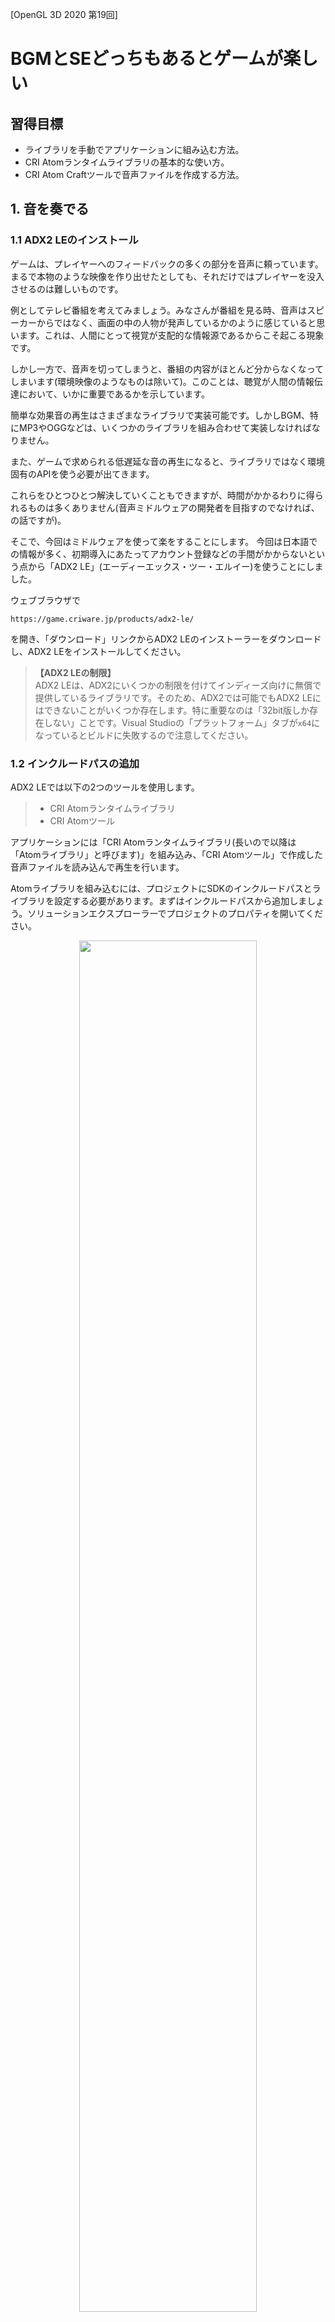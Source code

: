 [OpenGL 3D 2020 第19回]

# BGMとSEどっちもあるとゲームが楽しい

## 習得目標

* ライブラリを手動でアプリケーションに組み込む方法。
* CRI Atomランタイムライブラリの基本的な使い方。
* CRI Atom Craftツールで音声ファイルを作成する方法。

## 1. 音を奏でる

### 1.1 ADX2 LEのインストール

ゲームは、プレイヤーへのフィードバックの多くの部分を音声に頼っています。まるで本物のような映像を作り出せたとしても、それだけではプレイヤーを没入させるのは難しいものです。

例としてテレビ番組を考えてみましょう。みなさんが番組を見る時、音声はスピーカーからではなく、画面の中の人物が発声しているかのように感じていると思います。これは、人間にとって視覚が支配的な情報源であるからこそ起こる現象です。

しかし一方で、音声を切ってしまうと、番組の内容がほとんど分からなくなってしまいます(環境映像のようなものは除いて)。このことは、聴覚が人間の情報伝達において、いかに重要であるかを示しています。

簡単な効果音の再生はさまざまなライブラリで実装可能です。しかしBGM、特にMP3やOGGなどは、いくつかのライブラリを組み合わせて実装しなければなりません。

また、ゲームで求められる低遅延な音の再生になると、ライブラリではなく環境固有のAPIを使う必要が出てきます。

これらをひとつひとつ解決していくこともできますが、時間がかかるわりに得られるものは多くありません(音声ミドルウェアの開発者を目指すのでなければ、の話ですが)。

そこで、今回はミドルウェアを使って楽をすることにします。 今回は日本語での情報が多く、初期導入にあたってアカウント登録などの手間がかからないという点から「ADX2 LE」(エーディーエックス・ツー・エルイー)を使うことにしました。

ウェブブラウザで

`https://game.criware.jp/products/adx2-le/`

を開き、「ダウンロード」リンクからADX2 LEのインストーラーをダウンロードし、ADX2 LEをインストールしてください。

>**【ADX2 LEの制限】**<br>
>ADX2 LEは、ADX2にいくつかの制限を付けてインディーズ向けに無償で提供しているライブラリです。そのため、ADX2では可能でもADX2 LEにはできないことがいくつか存在します。特に重要なのは「32bit版しか存在しない」ことです。Visual Studioの「プラットフォーム」タブが`x64`になっているとビルドに失敗するので注意してください。

### 1.2 インクルードパスの追加

ADX2 LEでは以下の2つのツールを使用します。

>* CRI Atomランタイムライブラリ
>* CRI Atomツール

アプリケーションには「CRI Atomランタイムライブラリ(長いので以降は「Atomライブラリ」と呼びます)」を組み込み、「CRI Atomツール」で作成した音声ファイルを読み込んで再生を行います。

Atomライブラリを組み込むには、プロジェクトにSDKのインクルードパスとライブラリを設定する必要があります。まずはインクルードパスから追加しましょう。ソリューションエクスプローラーでプロジェクトのプロパティを開いてください。

<p align="center">
<img src="images/19_additional_include_directories.png" width="75%" />
</p>

そして、環境を「すべての構成」(①)、プラットフォームを「Win32」に設定します(②)。次に、「C/C++→全般→追加のインクルードディレクトリ」(③、④、⑤)を選択します。

右端の下向き矢印をクリックして(⑥)、プルダウンメニューから「編集」を選択します(⑦)。すると「追加のインクルードディレクトリ」ウィンドウが開きます。

<p align="center">
<img src="images/19_additional_include_directories_1.png" width="50%" />
</p>

すでに`GLAD`のインクルードパスが設定されていると思います。`GLAD`のインクルードパスの下をクリックして、以下のパスを追加してください。

`ADX2 LEをインクルードしたフォルダ/cri/pc/include`

追加したらOKボタンを押してダイアログボックスを閉じ、プロパティウィンドウの「適用」ボタンを押して変更を有効にします。

>**【パス指定について】**<br>
>これらを行わず絶対パスを使うこともできますが、その場合はプロジェクトフォルダを移動したりコピーするたびにパスを変更しなくてはなりません。<br>
>また、複数台のPCで作業をしていて、それぞれADX2 LEのインストール先が異なる場合は「環境変数」を使用するとよいでしょう。環境変数については「環境変数 windows」などのキーワードでインターネット検索すると情報が見つかるでしょう。

### 1.3 ライブラリパスの追加

次は「リンカー→全般→追加のライブラリディレクトリ」(①、②、③)を選択してください。インクルードパスと同様に、右端の下向き矢印をクリックして(④)、プルダウンメニューから「編集」を選択します(⑤)。

<p align="center">
<img src="images/19_additional_library_directories.png" width="75%" />
</p>

すると「追加のライブラリディレクトリ」というウィンドウが開きます。

<p align="center">
<img src="images/19_additional_library_directories_1.png" width="50%" />
</p>

「<別のオプション>」の下に以下のライブラリパスを追加し、右上にある上向き矢印を押して順番を入れ替えてください。

`ADX2 LEをインクルードしたフォルダ/cri/pc/libs/x86`

これも、みなさんがインストールしたディレクトリを選択してください。追加したらOKボタンを押してダイアログボックスを閉じ、プロパティウィンドウの「適用」ボタンを押して変更を有効にします。

### 1.4 依存ファイルの追加

設定はもう一箇所あります。「リンカー→入力→追加の依存ファイル」を選択してください(①、②)。次に右端の下向き矢印をクリックして(③)、プルダウンメニューから「編集」を選択します(④)。

<p align="center">
<img src="images/19_additional_dependencies.png" width="75%" />
</p>

すると「追加の依存ファイル」というウィンドウが開きます。

<p align="center">
<img src="images/19_additional_dependencies_1.png" width="50%" />
</p>

ファイルリストに

`cri_ware_pcx86_le_import.lib`

というライブラリファイル名を追加してください。追加したらOKボタンを押してダイアログボックスを閉じ、プロパティウィンドウの「適用」ボタンを押して変更を有効にします。

### 1.5 DLLファイルのコピー

あと一息です。ADX2 LEではDLL(ダイナミック・リンク・ライブラリ)という形式のファイルを、実行ファイルから見えるところに置いておく必要があります。最も簡単なのは、実行ファイルと同じフォルダにコピーすることです。

目的のDLLファイルは

`ADX2LEのインストール先フォルダ/cri/pc/libs/x86/`

にある

`cri_ware_pcx86_le.dll`

というファイルです。これを、プロジェクトの`Debug`フォルダにコピーしてください。`Release`フォルダがある場合はそちらにもコピーしておくといいでしょう。これでADX2 LEを使用する準備は整いました。

<pre class="tnmai_assignment">
<strong>【課題01】</strong>
ADX2LEのマニュアルは
<code>ADX2LEのインストール先フォルダ/cri/documentation/</code>
にある<code>CRI_ADX2LE_PC_Manual.chm</code>というファイルです。このファイルを開き、以下の2つの項目にひととおり目を通しなさい。2章からは、これらをある程度読んでいることを前提として解説していきます。
- CRI ADX2 LE Windows版マニュアル
- CRI ADX2ユーザーズマニュアル
なお、CRI Atomツールのマニュアルは<code>cri/tools/criatomex/win/manual/jpn/contents/index.html</code>です。こちらの「CRI ADX2 Toolsを初めて使う方へ」も読んでおいてください。
</pre>

>**【まとめ】**<br>
>
>* 音声の再生には専用のライブラリを使うと簡単。
>* ADX2 LEは無料で使えて、日本製なので日本語情報が豊富。
>* Visual Studioでライブラリを使用可能にするには「インクルードディレクトリ」、「ライブラリディレクトリ」、「ライブラリ名」を設定する必要がある。

<div style="page-break-after: always"></div>

## 2. Audioクラス

### 2.1 Audioクラスを定義する

オーディオに関する機能は全てATOMライブラリが定義してくれているので、わたしたちはそれを使うだけで音がなります。といっても、直接使うには手続きが面倒な部分もありますから、必要な機能をクラスとしてまとめておくと便利です。

オーディオクラスはプログラム全体でひとつだけあれば十分ですから、「シングルトン」として作成することにします。クラス名は`Audio`(オーディオ)としましょう。

プロジェクトの`Src`フォルダに`Audio.h`を追加してください。そして追加した`Audio.h`を開き、次のプログラムを追加してください。

```diff
+/**
+* @file Audio.h
+*/
+#ifndef AUDIO_H_INCLUDED
+#define AUDIO_H_INCLUDED
+#include <cri_adx2le.h>
+#include <vector>
+
+/**
+* 音声制御クラス.
+*/
+class Audio
+{
+public:
+  static Audio& Instance();
+
+private:
+  Audio() = default;
+  ~Audio();
+  Audio(const Audio&) = delete;
+  Audio& operator=(const Audio&) = delete;
+};
+
+#endif // AUDIO_H_INCLUDED
```

Atomライブラリを使うには`cri_adx2le.h`というヘッダファイルをインクルードします。

### 2.2 Atomライブラリを制御するメンバ関数を宣言する

通常のクラスはコンストラクタで初期化してデストラクタで破棄します。しかしシングルトンパターンでは、コンストラクタやデストラクタが`private`になっているため呼び出せません。

そこで、かわりに初期化用と破棄用のメンバ関数を用意します。初期化は`Initialize`(イニシャライズ)、破棄は`Finalize`(ファイナライズ)という名前にしましょう。

Atomライブラリを初期化して音声を再生可能な状態にするには、音声の基本設定が書き込まれたACFファイルのパスと、DSPバス設定の名前が最低限必要となります。破棄については特にパラメータは不要です。

これらを踏まえて、`Audio`クラスの定義に次のプログラムを追加してください。

```diff
 class Audio
 {
 public:
   static Audio& Instance();
+
+  // システム・データ管理.
+  bool Initialize(const char* acfPath, const char* dspBusName);
+  void Finalize();

 private:
   Audio() = default;
   ~Audio();
```

Atomライブラリで音声を再生するには、音声を含むACBファイルとAWBファイルが必要です。これらは再生前に Atomライブラリに読み込んでおかなくてはなりません。これを行うメンバ関数名を`Load`(ロード)とします。

音声ファイルは複数作ることができ、シーンの変更などによって切り替えることが可能です。これを実現するためには、不要になった音声ファイルを破棄するメンバ関数が必要でしょう。このメンバ関数名は`Unload`(アンロード)とします。

また、複数の音声ファイルを読み込めるように、音声データをインデックスで管理することにします。例えば効果音は0番に読み込み、BGMは1番に読み込むといった使い方を想定しています。

そのために`Load`と`Unload`には、対象となるインデックスを引数で渡す必要があるでしょう。ということで、`Audio`クラスの定義に次のプログラムを追加してください。

```diff
   // システム・データ管理.
   bool Initialize(const char* acfPath, const char* dspBusName);
   void Finalize();
+  bool Load(size_t index, const char* acbPath, const char* acwPath);
+  void Unload(size_t index);

 private:
   Audio() = default;
   ~Audio();
```

Atomライブラリでは`criAtomEx_ExecuteMain`関数を定期的に呼び出す必要があります。これを行うためのメンバ関数も必要です。名前は`Update`とします。なおAtomライブラリは自前で経過時間を管理しているため、引数で経過時間を渡す必要はありません。

それでは、`Audio`クラスの定義に次のプログラムを追加してください。

```diff
   void Finalize();
   bool Load(size_t index, const char* acbPath, const char* acwPath);
   void Unload(size_t index);
+  void Update();

 private:
   Audio() = default;
   ~Audio();
```

### 2.3 音声を制御するメンバ関数を宣言する

システム管理以外に、音声の再生や停止を行うメンバ関数も必要です。再生は`Play`(プレイ)、停止は`Stop`(ストップ)という名前にします。

Atomライブラリには、再生する音声を指定する方法がいくつか用意されています。しかし、キューIDを使うのが基本となりますので、`Play`メンバ関数もキューIDだけ対応すれば当面は十分です。

`Audio`クラスの定義に次のプログラムを追加してください。

```diff
   bool Load(size_t index, const char* acbPath, const char* acwPath);
   void Unload(size_t index);
   void Update();
+
+  // 再生制御.
+  void Play(size_t playerId, int cueId);
+  void Stop(size_t playerId);

 private:
   Audio() = default;
   ~Audio();
```

これで、最低限必要そうなメンバ関数は宣言できたと思います。

### 2.4 Atomライブラリ及び音声を制御するメンバ変数を定義する

次にメンバ変数を定義します。Atomライブラリのマニュアルにある「ADX2 クイックスタート」を読むと、記録しておく必要があるのは以下の3つです。

| 必要なメンバ変数の型 | 必要な個数 |
|:---------------------|:----------:|
| ボイスプールハンドル | 1          |
| ACBハンドル          | 1以上      |
| プレイヤーハンドル   | 1以上      |

「ボイスプールハンドル」はひとつ作れば十分ですが、「ACBハンドル」と「プレイヤーハンドル」は複数作成します。特にプレイヤーは、発音後も制御が必要なBGMとそれ以外の2つを作成しておくことで、音声の制御がやりやすくなります。

複数作成するハンドルについては`std::vector`を使って定義することにします。

さらに「ADX2 クイックスタート」では説明されていませんが、`D-BAS`(ディーバス)のIDも記録しておく必要があります。`D-BAS`(Dynamic Buffer Allocation System)はストリーミング再生用のメモリ管理を行うオブジェクトです。

それでは、`Audio`クラスの定義に次のプログラムを追加してください。

```diff
   Audio(const Audio&) = delete;
   Audio& operator=(const Audio&) = delete;
+
+  CriAtomExVoicePoolHn voicePool = nullptr;
+  CriAtomDbasId dbasId = CRIATOMDBAS_ILLEGAL_ID;
+  std::vector<CriAtomExAcbHn> acbList;
+  std::vector<CriAtomExPlayerHn> players;
 };

 #endif // AUDIO_H_INCLUDED
```

ところで、Atomライブラリで音声の再生を行う関数は以下の書式になっています。

<pre class="tnmai_code"><strong>【書式】</strong>
void criAtomExPlayer_SetCueId(プレイヤーハンドル, ACBハンドル, キューID);
</pre>

プレイヤーハンドルとキューIDが必要なのは当然ですが、それだけでなくキューを含む「ACBのハンドル」も必要となっています。

しかし、`Audio`クラスの`Play`メンバ関数にはACBハンドルを指定するための引数を入れていません。理由は、音声を再生するときにいちいちACBまで指定するのは面倒ですし、キューを別のACBに移動させるたびにプログラムを修正しなくてはならないからです。

引数にACBハンドルがないので、`Play`メンバ関数はキューIDから自動的にACBハンドルを選択できなくてはなりません。幸いAtomライブラリには、キューIDがACBに含まれているかどうかを調べる`criAtomExAcb_ExistsId`関数があります。

キューIDが重複していない限り、この関数をすべてのACBに対して使用すれば、必要なACBハンドルが分かります。ただ、この方法では検索時間が必要になるという問題があります。

そこで、キューIDとACBハンドルの対応表を作ることにします。この対応表はACBハンドルの配列になっていて、キューIDを添え字にすると対応するACBハンドルが得られるという仕組みです。

「キューIDからACBハンドルを取得する」データなので、名前は`cueIdToAcbMap`(キューアイディー・トゥ・エーシービー・マップ)とします。それでは、`Audio`クラスの定義に次のプログラムを追加してください。

```diff
   CriAtomDbasId dbasId = CRIATOMDBAS_ILLEGAL_ID;
   std::vector<CriAtomExAcbHn> acbList;
   std::vector<CriAtomExPlayerHn> players;
+  std::vector<CriAtomExAcbHn> cueIdToAcbMap;
 };

 #endif // AUDIO_H_INCLUDED
```

>**【メンバ変数にコメントを書く？　書かない？】**<br>
>もしメンバ変数名から何に使うためのものか想像がつかないようなら、コメントに変数の用途を書いておくといいでしょう。簡単に用途が想像できるような名前を付けるのが理想ですが、常にそれが可能なわけではありませんからね。

<pre class="tnmai_assignment">
<strong>【課題02】</strong>
上記のプログラムで使用している4つのAtomライブラリの型について、<code>CRI_ADX2LE_PC_Manual.chm</code>のキーワード検索機能を使って説明している箇所を探して説明を読みなさい。
</pre>

>**【Atomライブラリの型の読み方】**<br>
>筆者は次のように読んでいます。正確なところは不明なので、適当な読み方でO.K.です。
>| 型名 | 読み方 |
>|:-----|:-------|
>| CriAtomExVolicePoolHn | シーアールアイ・アトム・エクス・ボイス・プール・ハンドル |
>| CriAtomDbasId | シーアールアイ・アトム・ディーバス・アイディー |
>| CriAtomExAcbHn | シーアールアイ・アトム・エクス・エーシービー・ハンドル |
>| CriAtomExPlayerHn | シーアールアイ・アトム・エクス・プレイヤー・ハンドル |
>
>なお、この例で分かるように`Hn`は(おそらく)`handle`(ハンドル)の短縮形です。`Ex`は`extended`(エクステンデッド)か`extension`(エクステンション)の短縮形だと思うのですが、正解は不明です。

### 2.5 ヘルパー関数を定義する

`Audio`クラスの定義が完了したので、クラスのメンバ関数を定義していきましょう。

プロジェクトの`Src`フォルダに`Audio.cpp`というCPPファイルを追加してください。まずは必要なヘッダファイルをインクルードします。追加した`Audio.cpp`を開き、次のプログラムを追加してください。

```diff
+/**
+* @file Audio.cpp
+*/
+#include "Audio.h"
+#include <algorithm>
+#include <iostream>
```

`Audio.h`の他に、C++標準ライブラリの関数を使うために`algorithm`(アルゴリズム)をインクルードし、エラー出力用に`iostream`をインクルードしています。

次に、関数を実装する前にADX2 LEを使うために必要な関数を定義します。作成するのは以下の3つです。

>* エラーコールバック関数
>* メモリ確保関数(アロケータ)
>* メモリ破棄関数(デアロケータ)

これらは「ADX2 クイックスタート」の「\[ゲームへの組み込み\]編 (3)ライブラリ初期化」にサンプルプログラムが掲載されています。

ほぼ掲載されたとおりに作っていきますが、`C++`ということで、エラーメッセージの出力先は`std::cerr`に変更し、メモリの確保と開放には`malloc`、`free`ではなく`operator new`と`operator delete`を使うことにします。

それではインクルード文の下に、次のプログラムを追加してください。

```diff
 #include "Audio.h"
 #include <algorithm>
 #include <iostream>
+
+/**
+* オーディオ用エラーコールバック.
+*
+* @param errid  エラーの種類を示すID.
+* @param p1     erridの補足情報その1.
+* @param p2     erridの補足情報その2.
+* @param parray (未使用).
+*/
+void AudioErrorCallback(const CriChar8* errid, CriUint32 p1, CriUint32 p2,
+  CriUint32* parray)
+{
+  const CriChar8* err = criErr_ConvertIdToMessage(errid, p1, p2);
+  std::cerr << err << std::endl;
+}
+
+/**
+* オーディオ用アロケータ.
+*
+* @param obj  登録時に指定したユーザー引数.
+* @param size 確保するバイト数.
+*
+* @return 確保したメモリのアドレス.
+*/
+void* AudioAllocate(void* obj, CriUint32 size)
+{
+  return operator new(size);
+}
+
+/**
+* オーディオ用デアロケータ.
+*
+* @param obj 登録時に指定したユーザー引数.
+* @param ptr 開放するメモリのアドレス.
+*/
+void AudioDeallocate(void* obj, void* ptr)
+{
+  operator delete(obj);
+}
```

`AudioErrorCallback`(オーディオ・エラー・コールバック)関数は、Atomライブラリからのエラー情報を受け取るためのコールバック関数です。

Atomライブラリにはエラー情報を文字列に変換してくれる`criErr_ConverteIdToMessage`関数が備わっているので、これを使ってエラー文字列を取得して標準エラー出力に出力しています。

`AudioAllocate`(オーディオ・アロケート)と`AudioDeallocate`(オーディオ・デアロケート)はメモリの確保と解放を行うための関数です。Atomライブラリはユーザーが直接メモリを管理できるように確保関数と解放関数を指定する仕組みになっています。

関数名にある`Allocate`(アロケート)は「割り当てる」という意味で、`Deallocate`(デアロケート)は「割り当て解除、取り除く」という意味です。これらの名前はメモリ管理関数などでよく使われます。

メモリ管理関数では`operator new`(オペレータ・ニュー)関数と`operator delete`(オペレータ・デリート)関数を使ってメモリを確保・解放しています。

これらは`new`演算子や`delete`演算子が内部で呼び出す関数で、`malloc`、`free`と同様にメモリの割り当てと解放だけを行い、コンストラクタやデストラクタを呼び出しません。

めったに使う機会はないと思いますが、今回のように自前のメモリ管理関数を作らなければならない場合、これらの関数を使うと処理をC++言語に丸投げすることができます。

### 2.6 Audio::Instance関数を定義する

それではメンバ関数を定義していきましょう。まずは`Instance`(インスタンス)メンバ関数から始めます。`AudioDeallocate`関数の定義の下に次のプログラムを追加してください。

```diff
 void AudioDeallocate(void* obj, void* ptr)
 {
   operator delete(obj);
 }
+
+/**
+* 音声制御クラスを取得する.
+*
+* @return 音声制御クラスのインスタンスの参照.
+*/
+Audio& Audio::Instance()
+{
+  static Audio instance;
+  return instance;
+}
```

この関数は`instance`というスタティックローカル変数を定義して、その変数の参照を返します。

### 2.7 デストラクタを定義する

続いて、デストラクタを定義します。`Instance`メンバ関数の定義の下に次のプログラムを追加してください。

```diff
   static Audio instance;
   return instance;
 }
+
+/**
+* デストラクタ.
+*/
+Audio::~Audio()
+{
+  Finalize();
+}
```

デストラクタは`Finalize`メンバ関数を呼び出して、すべてのオブジェクトを破棄します。

### 2.8 Atomライブラリを初期化する

次に`Initialize`(イニシャライズ)メンバ関数を定義します。`Initialize`関数ではAtomライブラリを初期化し、音声を再生する準備をします。「ADX2クイックスタート \[ゲームへの組み込み\]編」に書かれているとおり以下の順番で処理していきます。

>1. エラーコールバック関数の登録
>2. メモリアロケータの登録
>3. ライブラリの初期化
>4. ストリーミング用バッファの作成
>5. 全体設定ファイル(ACF)の登録
>6. DSPバス設定の登録
>7. ボイスプールの作成

ご覧のとおり、いろいろやることがあるので雛形から徐々に作っていくことにしましょう。`Instance`メンバ関数の定義の下に、次のプログラムを追加してください。

```diff
   static Audio instance;
   return instance;
 }
+
+/**
+* 音声制御システムを初期化する.
+*
+* @param acfPaht    全体設定を保持するACFファイルのパス.
+* @param dspBusName 音声システムで使用するDSPバス名.
+*
+* @retval true  初期化成功.
+* @retval false 初期化失敗.
+*/
+bool Audio::Initialize(const char* acfPath, const char* dspBusName)
+{
+  return true;
+}
```

#### 1. エラーコールバック関数の登録

それでは「エラーコールバック関数の登録」から作成していきましょう。エラーコールバック関数を登録するには`criErr_SetCallback`(シーアールアイ・エラー・セット・コールバック)関数を使います。<br>
`Initialize`メンバ関数に次のプログラムを追加してください。

```diff
 bool Audio::Initialize(const char* acfPath, const char* dspBusName)
 {
+  // エラーコールバック関数を登録する.
+  criErr_SetCallback(AudioErrorCallback);
+
   return true;
 }
```

#### 2. メモリアロケータの登録

メモリアロケータを登録するには`criAtomEx_SetUserAllocator`(シーアールアイ・アトム・エクス・セット・ユーザー・アロケータ)関数を使います。エラーコールバック関数を登録するプログラムの下に、次のプログラムを追加してください。

```diff
   // エラーコールバック関数を登録する.
   criErr_SetCallback(AudioErrorCallback);
+
+  // メモリ管理関数を登録する.
+  criAtomEx_SetUserAllocator(AudioAllocate, AudioDeallocate, nullptr);

   return true;
 }
```

#### 3. ライブラリの初期化

ライブラリの初期化には`criAtomEx_Initialize_WASAPI`(シーアールアイ・アトム・エクス・イニシャライズ・ワサピ)関数を使います。

`WASAPI`は`Windows Audio Session API`(ウィンドウズ・オーディオ・セッション・エーピーアイ)の略称で、Windows Vista以降に搭載されている音声制御用のインターフェイスです。

`WASAPI`はPC版のAtomライブラリが内部で使用していますが、Atomライブラリを使ううえで`WASAPI`の知識はほとんど必要ありません。そのため`WASAPI`について詳しい説明はしませんが、興味があればインターネット検索で調べてみるとよいでしょう。

さて、`criAtomEx_Initialize_WASAPI`関数は3つの引数を受け取ります。最初の引数にはAtomライブラリの設定を行う初期化用構造体を指定できます。残りの2個は手動メモリ管理用で、メモリアロケータを登録している場合は使用しません。

「ADX2クイックスタート」では初期化用構造体を使っていませんが、実際のアプリケーションで使う場合はいくつか設定をしておくべき項目があります。そこで、まずは初期化用構造体を作成しましょう。

しかしその前に、ADX2マニュアルの「CRI Atomライブラリについて ライブラリの初期化パラメータ解説」を再度確認してください。そこには初期化用構造体を指定しなかった場合のライブラリの初期設定が書かれています。

>* フレームワークをマルチスレッドモデルに設定
>* サーバ処理の実行頻度を60Hzに設定
>* 最大バーチャルボイス数を16に設定
>* CRI File Systemライブラリをデフォルト設定で初期化

このうち、「最大バーチャルボイス数」と「CRI File Systemライブラリ」の設定を変更します。

「最大バーチャルボイス数」は、Atomライブラリが同時に再生管理できる音声の数です。すでにこの数の音声が再生されている状態で、さらに音声を再生しようとすると再生に失敗します。

例えば手榴弾の爆風が10体のゾンビに命中し、すべて死亡したとします。それぞれのゾンビがダメージ音と死亡音声の2つを鳴らすとすると、それだけで20個になってデフォルトの16個では足りません。このような場合に備えて最大数を増やしておきます。

「CRI File Systemライブラリ」は音声ファイルの読み込みを制御するために、Atomライブラリが内部で使用しています。これも様々な設定項目がありますが、そのうち「ローダー数」を変更しておきます。

「ローダー」はファイルを読み込むためのオブジェクトで、再生する音声ごとにひとつ必要です。さらにAtomライブラリが内部で使用するぶんもありますので、同時発音数より大きな値を設定しなくてはなりません。

ローダー数が足りないと、後で説明する「ボイスプール」の作成に失敗してしまいます。

さらに、初期化パラメータ解説には書かれていませんが、3D音源を使う場合に備えてAtomライブラリの座標系も指定しておきます。Atomライブラリの初期値は左手座標系なので、OpenGLに合わせて右手座標系にします。

初期化用構造体は`CriAtomExConfig_WASAPI`(シーアールアイ・アトム・エクス・コンフィグ・ワサピ)とです。メモリアロケータを登録するプログラムの下に、次のプログラムを追加してください。

```diff
   // メモリ管理関数を登録する.
   criAtomEx_SetUserAllocator(AudioAllocate, AudioDeallocate, nullptr);

+  // 初期化パラメータを設定する.
+  CriAtomExConfig_WASAPI libConfig;
+  criAtomEx_SetDefaultConfig_WASAPI(&libConfig);
+
+  // ローダー数を設定する.
+  CriFsConfig fsConfig;
+  criFs_SetDefaultConfig(&fsConfig);
+  fsConfig.num_loaders = 40; // num_voicesより大きい値を設定すること.
+  libConfig.atom_ex.fs_config = &fsConfig;
+
+  // 再生制御可能な音声の最大数. 実際の発音数はボイスプールのnum_voicesで指定する.
+  libConfig.atom_ex.max_virtual_voices = 64;
+
+  // OpenGL用に右手座標系を指定.
+  libConfig.atom_ex.coordinate_system = CRIATOMEX_COORDINATE_SYSTEM_RIGHT_HANDED;

   return true;
 }
```

ボイス数は32個にする予定なので、ローダー数はそれより多い40個にしました。なぜ8個増やしたのかというと、ボイス数とローダー数の初期値が8と16だからです(この数値からは2倍にすることも考えられますが、それはさすがに多すぎます)。

バーチャルボイス数の初期値は16個ですが、先に説明したようにこれでは少なすぎます。2倍の32個もあれば大抵の場合は問題なさそうですが、アクションゲームということでさらに余裕を見て4倍の64個としました。

バーチャルボイス数はメモリとCPU時間の必要量に影響します。ロールプレイングゲームやアドベンチャーゲームのように、音の発生源となるキャラクターが大量に表示されることがないゲームでは初期値のままのほうがよいでしょう。

それでは作成した初期化用構造体を使ってAtomライブラリを初期化しましょう。初期化用構造体を作成するプログラムの下に、次のプログラムを追加してください。

```diff
   // OpenGL用に右手座標系を指定.
   libConfig.atom_ex.coordinate_system = CRIATOMEX_COORDINATE_SYSTEM_RIGHT_HANDED;
+
+  // Atomライブラリを初期化.
+  criAtomEx_Initialize_WASAPI(&libConfig, nullptr, 0);

   return true;
 }
```

>**【バーチャルボイス数≠実際の発音数】**<br>
>バーチャルボイス数は再生管理可能な音声の数であって、実際に発音できる音声の数ではないことに注意してください。実際の発音数はボイスプールで指定します。

#### 4. ストリーミング用バッファの作成

ストリーミング用バッファの作成には`criAtomDbus_Create`(シーアールアイ・アトム・ディーバス・クリエイト)関数を使います。

Atomライブラリのストリーミング用バッファは、`D-BAS`(ディーバス)というCRIが開発したプログラムを使っています。そのため、ストリーミング用バッファを制御する関数には`Dbas`という文字が付きます。

また、`D-BAS`にも専用の初期化用構造体があって、さまざまな設定を調整することができるようになっています。しかし、通常はデフォルト設定のままで問題はないでしょう。

それでは、Atomライブラリを初期化するプログラムの下に、次のプログラムを追加してください。

```diff
   // Atomライブラリを初期化.
   criAtomEx_Initialize_WASAPI(&libConfig, nullptr, 0);
+
+  // ストリーミング用バッファを作成.
+  dbasId = criAtomDbas_Create(nullptr, nullptr, 0);

   return true;
 }
```

#### 5. 全体設定ファイル(ACF)の登録

次に、音声の全体的な設定を記録したACF(エーシーエフ)ファイルを、Atomライブラリに登録します。ACFファイルの登録には`criAtomEx_RegisterAcfFile`(シーアールアイ・アトム・エクス・レジスター・エーシーエフ・ファイル)関数を使います。

<pre class="tnmai_code"><strong>【書式】</strong>
CriBool criAtomEx_RegisterAcfFile(バインダハンドル, ACFファイルのパス, 作業用メモリのアドレス, 作業用メモリのサイズ);
</pre>

この関数には4つの引数がありますが、指定する必要があるのは「ACFファイルのパス」だけです。バインダハンドルは`ADX2`専用で、`ADX2 LE`では使えないので`nullptr`を指定します。

そして、メモリ管理関数を登録している場合は作業用メモリを指定する必要はありませんから、作業用メモリのアドレスには`nullptr`、作業用メモリのサイズには`0`そ指定します。

ストリーミング用バッファを作成するプログラムの下に、次のプログラムを追加してください。

```diff
   // ストリーミング用バッファを作成.
   dbasId = criAtomDbas_Create(nullptr, nullptr, 0);
+
+  // ACFファイルを読み込む.
+  if (criAtomEx_RegisterAcfFile(nullptr, acfPath, nullptr, 0) == CRI_FALSE) {
+    std::cerr << "[エラー]" << __func__ << ":" << acfPath << "の読み込みに失敗.\n";
+    Finalize();
+    return false;
+  }

   return true;
 }
```

#### 6. DSPバス設定の登録

「DSP(ディーエスピー)バス」は再生中の複数の音声を合成(ミックス)して、実際に出力される音を作り上げるオブジェクトです。また、音声にエコーやリバーブといったエフェクトをかけるのもこのDSPバスで行います。

Atomライブラリでは最低1つのDSPバスが必要です。エフェクトをかけたり外したりする場合はエフェクト用のDSPバスを追加します。

```diff
     std::cerr << "[エラー]" << __func__ << ":ACFファイルの読み込みに失敗.\n";
     return false;
   }
+
+  // DSPバスを割り当てる.
+  criAtomEx_AttachDspBusSetting(dspBusName, nullptr, 0);

   return true;
 }
```

>**【D-BASとDSPバスは無関係】**<br>
>D-BASとDSPバスはたまたま名前が似ているだけで、両者にはなんの関係もありません。

#### 7. ボイスプールの作成

Atomライブラリの初期化の最後は「ボイスプールの作成」です、ADX2マニュアルの「ADX2のキーアイテム ボイス ボイスについて」では、次のようにボイスを説明しています。

>ボイスはサウンド再生を行う最も基本的なオブジェクトです。

そして、「ボイスプール」は複数のボイスを管理するオブジェクトです。最大同時発音数はボイスプールの設定によって決まります。また、ボイスプールには「ストリーミング音声の有効・無効」と「最大サンプリングレート」も設定します。

DSPバスを割り当てるプログラムの下に、次のプログラムを追加してください。

```diff
   // DSPバスを割り当てる.
   criAtomEx_AttachDspBusSetting(dspBusName, nullptr, 0);
+
+  // ボイスプールを設定する.
+  CriAtomExStandardVoicePoolConfig svpConfig;
+  criAtomExVoicePool_SetDefaultConfigForStandardVoicePool(&svpConfig);
+  svpConfig.num_voices = libConfig.atom_ex.max_virtual_volices / 2; // 同時発音数.
+  svpConfig.player_config.streaming_flag = CRI_TRUE; // ストリーミング再生を有効化.
+  svpConfig.player_config.max_sampling_rate =
+    48000 * 2; // 最大サンプリングレート. ピッチ変更を考慮してCD音質の2倍を設定.
+  voicePool = criAtomExVoicePool_AllocateStandardVoicePool(&svpConfig, nullptr, 0);

   return true;
 }
```

`num_voices`(ナム・ボイシズ)には同時に発音できる音声の最大数を指定します。上記のプログラムでは「最大バーチャルボイス数の半分」にしています。

ボイスはバーチャルボイスのうち優先度が高い順に割り当てられ、優先度が高いバーチャルボイスの再生が終わるとボイスが開放されます。このとき、優先度が低いバーチャルボイスがまだ再生していたら、空いたボイスが割り当てられて途中から再生が行われます。

ボイスは実際の発音を伴うため、バーチャルボイス数よりもメモリとCPU時間に与える影響が大きくなります。そのため、ボイス数をバーチャルボイス数より少なくしておくと音声処理の効率を上げやすいです。

もちろん、バーチャルボイス数が十分に少ない場合は、バーチャルボイス数とボイス数を合わせておくとよいでしょう。なお、同時発音数はバーチャルボイス数以上にはならないため、バーチャルボイス数を超えるボイス数を指定する意味はありません。

`streaming_flag`(ストリーミング・フラグ)を`CRI_TRUE`(シーアールアイ・トゥルー)にすると、ストリーミング再生が有効になります。大抵のBGMはストリーミング再生されるので、この設定は重要です。

`max_sampling_rate`(マックス・サンプリング・レート)は再生可能な音声の精度を指定します。通常はCD音質である`48000`を指定しますが、ピッチ(=音の高さ)を上げたい場合は、上げたい倍率に合わせてより高い値を設定します。

すべての設定が完了したら、`criAtomExVoicePool_AllocateStandardVoicePool`(シーアールアイ・アトム・エクス・ボイス・プール・アロケート・スタンダード・ボイス・プール)関数でボイスプールを作成します。

これでAtomライブラリの初期化は完了です。

### 2.9 Audio::Initializeメンバ関数を完成させる

`Initialize`メンバ関数の目的には、Atomライブラリの初期化だけでなく`Audio`クラスの初期化も含まれます。ここからは`Audio`クラスの初期化をしていきます。

まず、音声再生用のプレイヤーオブジェクトを作成します。プレイヤーオブジェクトを作成するには`criAtomExPlayer_Create`(シーアールアイ・アトム・エクス・プレイヤー・クリエイト)関数を使います。

Atomライブラリでは再生、停止、音量の設定などを、プレイヤーオブジェクト単位で行う仕組みになっています。例えば効果音とBGMを別々のプレイヤーで再生すれば、個別に音量の設定や停止を行うことができます。

それでは、ボイスプールを作成するプログラムの下に、次のプログラムを追加してください。

```diff
   svpConfig.player_config.max_sampling_rate =
     48000 * 2; // 最大サンプリングレート. ピッチ変更を考慮してCD音質の2倍を設定.
   voicePool = criAtomExVoicePool_AllocateStandardVoicePool(&svpConfig, nullptr, 0);
+
+  // 再生制御用プレイヤーを作成する.
+  players.resize(8);
+  for (auto& e : players) {
+    e = criAtomExPlayer_Create(nullptr, nullptr, 0);
+  }

   return true;
 }
```

本テキストでは一般的な音声再生を目標にしているので、プレイヤー数は8としています。もし3Dサウンドを使いたい場合は、音源の位置ごとにプレイヤーを割り当てる必要があるため、プレイヤー数を増やしてください。

続いてACB読み込み配列を作成します。配列を用意するだけなので、`resize`メンバ関数を使って大きさを指定したら終わりです。プレイヤーを作成するプログラムの下に、次のプログラムを追加してください。

```diff
   for (auto& e : players) {
     e = criAtomExPlayer_Create(nullptr, nullptr, 0);
   }
+
+  // acb読み込み配列を確保.
+  // ここで指定した数は、同時に読み込み可能なACBファイルの最大数になる.
+  // Loadで配列に読み込み、Unloadで破棄する.
+  acbList.resize(16);

   return true;
 }
```

次にキューIDとACBファイルの対応表を用意します。これも配列を作るだけなので`resize`メンバ関数を呼べば終わりです。ACB読み込み配列を作成するプログラムの下に、次のプログラムを追加してください。

```diff
   // ここで指定した数は、同時に読み込み可能なACBファイルの最大数になる.
   // Loadで配列に読み込み、Unloadで破棄する.
   acbList.resize(16);
+
+  // キューIDとacbファイルの対応表を確保.
+  // キューIDを添え字に使うことで対応するacbファイルを取得できる.
+  // サウンド再生にははキューIDとacbファイルのペアが必要なため.
+  // Loadで対応表に追加され、Unloadで削除される.
+  cueIdToAcbMap.resize(4096);

   return true;
 }
```

### 2.10 初期化済み判定を追加する

ところで、プログラムにミスは付きものですから、`Initialize`メンバ関数や`Finalize`メンバ関数が連続で呼ばれることが無いとは言い切れません。そこで「初期化済みフラグ」変数を追加して、すでに初期化されていたら何もしないようにしましょう。

`Audio.h`を開き、`Audio`クラスの定義に次のプログラムを追加してください。

```diff
   std::vector<CriAtomExAcbHn> acbList;
   std::vector<CriAtomExPlayerHn> players;
   std::vector<CriAtomExAcbHn> cueIdToAcbMap;
+
+  bool isInitialized = false; // 初期化済みならtrue.
 };

 #endif // AUDIO_H_INCLUDED
```

次に`Audio.cpp`を開き、`Initialize`メンバ関数の先頭に次のプログラムを追加してください。

```diff
 bool Audio::Initialize(const char* acfPath, const char* dspBusName)
 {
+  // 初期化済みなら何もしない.
+  if (isInitialized) {
+    return true;
+  }
+
   // エラーコールバック関数を登録する.
   criErr_SetCallback(AudioErrorCallback);
```

それから、`Initialize`メンバ関数の末尾にも次のプログラムを追加してください。

```diff
   // サウンド再生にははキューIDとacbファイルのペアが必要なため.
   // Loadで対応表に追加され、Unloadで削除される.
   cueIdToAcbMap.resize(4096);

+  isInitialized = true;
   return true;
 }
```

### 2.11 Audio::Finalize関数を定義する

続いて破棄関数を実装します。破棄処理では、各オブジェクトに対応する破棄関数を呼び出すだけです。破棄関数の名前は「デストロイ」、「リリース」、「フリー」と様々ですが、作成関数と合わせるためにこうなっているようです。

`Initialize`メンバ関数の定義の下に、次のプログラムを追加してください。

```diff
   isInitialized = true;
   return true;
 }
+
+/**
+* 音声制御システムを破棄する.
+*/
+void Audio::Finalize()
+{
+  // 初期化されていなければ何もしない.
+  if (!isInitialized) {
+    return;
+  }
+
+  // すべてのプレイヤーを破棄.
+  for (auto& e : players) {
+    if (e) {
+      criAtomExPlayer_Destroy(e);
+      e = nullptr;
+    }
+  }
+
+  // すべてのACBファイルを破棄.
+  for (auto& e : acbList) {
+    if (e) {
+      criAtomExAcb_Release(e);
+      e = nullptr;
+    }
+  }
+
+  // キューIDとACBの対応表を初期化.
+  std::fill(cueIdToAcbMap.begin(), cueIdToAcbMap.end(), nullptr);
+
+  // ボイスプールを破棄.
+  if (voicePool) {
+    criAtomExVoicePool_Free(voicePool);
+    voicePool = nullptr;
+  }
+
+  // ACFファイルの登録を解除.
+  criAtomEx_UnregisterAcf();
+
+  // DBASを破棄.
+  if (dbasId != CRIATOMDBAS_ILLEGAL_ID) {
+    criAtomDbas_Destroy(dbasId);
+    dbasId = CRIATOMDBAS_ILLEGAL_ID;
+  }
+
+  // ADX2LEを終了.
+  criAtomEx_Finalize_WASAPI();
+
+  isInitialized = false;
+}
```

### 2.12 Audio::Load関数を定義する

次に音声ファイルを読み込むメンバ関数を定義します。音声ファイルの読み込みには`criAtomExAcb_LoadAcbFile`(シーアールアイ・アトム・エクス・ロード・エーシービー・ファイル)関数を使います。

音声ファイルには以下の2種類があります。

>* ACB(エーシービー)ファイル: オンメモリ再生用の波形データが格納されています。
>* AWB(エーダブリュービー)ファイル: ストリーミング再生用の波形データが格納されています。

`criAtomExAcb_LoadAcbFile`関数はACBファイルとAWBファイルの両方を読み込むことができます。

`Finalize`メンバ関数の定義の下に、次のプログラムを追加してください。

```diff
   criAtomEx_Finalize_WASAPI();

   isInitialized = false;
 }
+
+/**
+* 音声ファイルを読み込む.
+*
+* @param index   読み込み先のACB配列の番号.
+* @param acbPath ACBファイルのパス名.
+* @param awbPath AWBファイルのパス名.
+*
+* @retval true  読み込み成功.
+* @retval false 読み込み失敗.
+*/
+bool Audio::Load(size_t index, const char* acbPath, const char* awbPath)
+{
+  if (index >= acbList.size()) {
+    std::cerr << "[エラー]" << __func__ << ":" <<
+      acbPath << "のインデックスが大きすぎます.\n";
+    return false;
+  }
+
+  // 念のため読み込み先の要素を解放.
+  Unload(index);
+
+  // 音声ファイルを読み込む.
+  acbList[index] = criAtomExAcb_LoadAcbFile(
+    nullptr, acbPath, nullptr, awbPath, nullptr, 0);
+  if (!acbList[index])) {
+    std::cerr << "[エラー]" << __func__ << ":" << acbPath << "の読み込みに失敗.\n";
+    return false;
+  }
+
+  return true;
+}
```

音声ファイルの読み込みに成功したら、キューIDとACBの対応表を作ります。`criAtomExAcb_GetNumCues`(シーアールアイ・アトム・エクス・エーシービー・ゲット・ナム・キューズ)関数で取得したキューの数だけループして対応表に追加していきます。

キュー情報を取得するには`criAtomExAcb_GetCueInfoByInex`(シーアールアイ・アトム・エクス・エーシービー・ゲット・キュー・インフォ・バイ・インデックス)関数を使います。キュー情報に記録されているキューIDを添え字にして対応付けを行います。

音声ファイルを読み込むプログラムの下に、次のプログラムを追加してください。

```diff
+
+  // キューIDとACBの対応表を更新.
+  const CriSint32 numCues = criAtomExAcb_GetNumCues(acbList[index]);
+  for (int i = 0; i < numCues; ++i) {
+    // キュー情報を取得.
+    CriAtomExCueInfo cueInfo;
+    if (!criAtomExAcb_GetCueInfoByIndex(acbList[index], i, &cueInfo)) {
+      std::cerr << "[警告]" << __func__ << ":" << acbPath << "の" <<
+        i << "番目のキュー情報を取得できません.\n";
+      continue;
+    }
+    // 対応表よりキューIDが大きい場合は対応表のサイズを拡張.
+    if (cueIdToAcbMap.size() <= static_cast<size_t>(cueInfo.id)) {
+      cueIdToAcbMap.resize(cueInfo.id + 1);
+    }
+    // キューIDとACBを対応付ける.
+    cueIdToAcbMap[cueInfo.id] = acbList[index];
+  }
+  return true;
+}
```

### 2.13 Audio::Unloadメンバ関数を定義する

`Unload`メンバ関数は、シーンの切り替えなどで不要になった音声ファイルを破棄し、別の音声ファイルを読み込めるようにする関数です。

音声ファイルを破棄するには`criAtomExAcb_Release`(シーアールアイ・アトム・エクス・エーシービー・リリース)関数を使います。

また、破棄されたACBファイルを使って再生が行われてしまうことを防ぐために、 音声ファイルを破棄する前に、キューIDとACBの対応表から、音声ファイルに対応するデータを削除しておく必要があります。

対応表からデータを削除するには、ACBハンドルを`nullptr`にします。これにはC++標準ライブラリの`replace`(リプレイス)関数を使うのが簡単です。

<pre class="tnmai_code"><strong>【書式】</strong>
void replace(置き換える範囲の先頭, 置き換える範囲の終端, 置き換え対象の値, 置き換える値);
</pre>

`replace`関数は、「置き換え範囲」にあるすべての「置き換え対象の値」を「置き換える値」で置き換えます。

それでは、`Load`メンバ関数の定義の下に、、次のプログラムを追加してください。

```diff
     cueIdToAcbMap[cueInfo.id] = acbList[index];
   }
   return true;
 }
+
+/**
+* オーディオファイルを破棄する.
+*
+* @param index 破棄するACB配列の番号.
+*/
+void Audio::Unload(size_t index)
+{
+  if (index >= acbList.size()) {
+    std::cerr << "[エラー]" << __func__ << ":" <<
+      "インデックスが大きすぎます.\n";
+    return;
+  }
+
+  if (acbList[index]) {
+    // 対応表から破棄予定のACBハンドルを削除.
+    std::replace(cueIdToAcbMap.begin(), cueIdToAcbMap.end(),
+      acbList[index], static_cast<CriAtomExAcbHn>(nullptr));
+
+    // ACBハンドルを破棄
+    criAtomExAcb_Release(acbList[index]);
+    acbList[index] = nullptr;
+  }
+}
```

### 2.14 Audio::Updateメンバ関数を定義する

Atomライブラリの状態を更新するには`criAtomEx_ExecuteMain`(シーアールアイ・アトム・エクス・エグゼキュート・メイン)関数を呼び出します。`Finalize`メンバ関数の定義の下に、次のコードを追加してください。

```diff
     acbList[index] = nullptr;
   }
 }
+
+/**
+* 音声システムの状態を更新する.
+*/
+void Audio::Update()
+{
+  // 音声システムの状態を更新.
+  criAtomEx_ExecuteMain();
+}
```

### 2.15 Audio::Playメンバ関数を定義する

次に音声を再生する関数を実装します。

Atomライブラリで音声を再生するには`criAtomExPlayer_SetCueId`(シーアールアイ・アトム・エクス・プレイヤー・セット・キュー・アイディ)と`criAtomExPlayer_Start`(シーアールアイ・アトム・エクス・プレイヤー・スタート)の2つの関数を使います。

まず`criAtomExPlayer_SetCue`関数でプレイヤーにキューを割り当てます。キューを割り当てたあとで`criAtomExPlayer_Start`関数を呼ぶと再生が開始されます。

それでは、`Update`関数定義の下に、次のプログラムを追加してください。

```diff
+
+/**
+* 音声を再生する.
+*
+* @param playerId 再生に使用するプレイヤー番号.
+* @param cueId    再生するキューID.
+*/
+void Audio::Play(size_t playerId, int cueId)
+{
+  // プレイヤー番号がプレイヤー数以上の場合は何もしない.
+  if (playerId >= players.size()) {
+    return;
+  }
+  // 対応表がnullptrの場合は何もしない.
+  if (!cueIdToAcbMap[cueId]) {
+    return;
+  }
+
+  // プレイヤーにキューをセット.
+  criAtomExPlayer_SetCueId(players[playerId], cueIdToAcbMap[cueId], cueId);
+
+  // セットしたキューを再生.
+  criAtomExPlayer_Start(players[playerId]);
+}
```

本テキストでは扱いませんが、音声の音量やピッチを変更して再生したい場合は`SetCueId`と`Start`の間で変更したいパラメータを設定します。

### 2.16 Audio::Stopメンバ関数を定義する

最後は再生停止関数です。音声を停止するには`criAtomExPlayer_Stop`(シーアールアイ・アトム・エクス・プレイヤー・ストップ)関数を使います。`Play`関数定義の下に、次のコードを追加してください。

```diff
   // セットしたキューを再生.
   criAtomExPlayer_Start(players[playerId]);
 }
+
+/**
+* 音声を停止する.
+*
+* @param playerId 再生を停止するプレイヤー番号.
+*/
+void Audio::Stop(size_t playerId)
+{
+  // プレイヤー番号がプレイヤー数以上の場合は何もしない.
+  if (playerId >= players.size()) {
+    return;
+  }
+
+  // 再生を停止する.
+  criAtomExPlayer_Stop(players[playerId]);
+}
```

これで`Audio`クラスのすべてのメンバ関数を定義することができました。

>**【まとめ】**<br>
>
>* ADX2 LEのプログラムに組み込むライブラリは「Atomライブラリ」という名前。
>* Atomライブラリはアプリケーションの目的に合わせてさまざまな設定をすることができる。
>* ACFファイルには全体設定が格納されている。ACBファイルとAWBファイルには音声データが格納されている。
>* Atomライブラリでは、音声は「キュー」というデータ単位で再生する。キューは「プレイヤー」によって再生される。

<div style="page-break-after: always"></div>

## 3. 音声ファイルを用意する

### 3.1 音声素材を手に入れる

ADX2 LE用の音声ファイルを作成するために音声素材を集めます。必要な素材のリストは以下のとおりです。

| 種別 | 用途                  |
|:----:|:----------------------|
| BGM  | タイトル画面のBGM     |
| BGM  | メインゲーム画面のBGM |
| BGM  | ゲームクリア時のBGM   |
| BGM  | ゲームオーバー時のBGM |
| SE   | タイトル画面でゲーム開始キーが押されたときに鳴らす音 |
| SE   | プレイヤーの足音      |
| SE   | プレイヤーにゾンビの攻撃が命中したときの音 |
| SE   | プレイヤーが死んだときの音 |
| SE   | 弾丸の発射音          |
| SE   | 手榴弾を投げる音      |
| SE   | 手榴弾の爆発音        |
| SE   | ゾンビに弾丸・手榴弾が命中したときの音 |
| SE   | ゾンビが死んだときの音 |
| SE   | ゾンビが攻撃するときの音 |

音声を見つけるのに有用なサイトをいくつか挙げますので、これらから上記の用途に合う音声を見つけてダウンロードしてください。ダウンロードしたファイルは、音声作業用フォルダを作ってそのなかにまとめておくとよいでしょう。

また、サイトごとにサブフォルダを作っておくと、どのサイトからダウンロードしたのかが分かるのでおすすめです。

良質なBGMをフリーで公開しているサイトの例:

* `soundimage.org`: Eric Matyas(エリック・マティアス)氏の個人サイトで、ゲーム開発者向けの無料の音楽や効果音、テクスチャなどが公開されています。右のリストから好きなジャンルを選んで音楽を探してください。
* `incompetech.filmmusic.io`: Kevin MacLeod(ケビン・マクロード)氏の個人サイトで、映画やゲーム向けの無料の音楽が公開されています。左の`Search`(サーチ)または`Genres`(ジャンル)を選んで音楽を探してください。
* `bensound.com`: Benjamin Tissot(ベンジャミン・ティソ)氏の個人サイトで、映画やゲーム向けの無料の音楽が公開されています。`DOWNLOAD`(ダウンロード)と表示されているのが無料の音楽です。

`soundcloud.com`など馴染みのサイトがあるのなら、そちらで検索してもよいでしょう。

良質な効果音をフリーで公開しているサイト:

* `www.fesliyanstudios.com`: David Fesliyan(デイビッド・フェスリアン)氏の個人サイトで、映画やゲーム向けの音楽と効果音が公開されています。`zombie`で検索するとやたら大量の効果音が出てくるのが特徴です。
* `freesound.org`: スペインのポンペウ・ファブラ大学の音楽技術グループが管理運営している音声投稿サイトです。23万を超える大量の音声が投稿されているため品質にバラつきはありますが、大抵の効果音が見つかります。

オンラインで効果音を作成するサイト:

* `https://www.leshylabs.com/apps/sfMaker/`: 昔のゲームで使われたような効果音を生成してくれるサイトです。左のプリセットボタンをクリックするだけでランダムな効果音が作れます。

<pre class="tnmai_assignment">
<strong>【課題03】</strong>
上記のサイトでお好みのBGMと効果音を検索して、必要な音声を集めなさい。
なお、ADX2 LEが扱える音声ファイルは<code>WAV</code>(ウェーブ)形式のものだけです。<code>MP3</code>(エムピー・スリー)などの場合はファイル形式を変換するオンラインサイトやツールを使って<code>WAV</code>形式に変換しておいてください。
</pre>

### 3.2 CRI Atom Craftプロジェクトを作成する

集めた音声素材をAtomライブラリで使える音声ファイルにするには、CRI Atom Craft(シーアールアイ・アトム・クラフト)ツールを使います。このツールは以下のパスにインストールされています。

`ADX2LEのインストール先フォルダ/cri/tools/criatomex/win/`

上記フォルダ内の`CriAtomCraft.exe`をダブルクリックするとCRI Atom Craftツールが起動します。

また、ツールのマニュアルは上記フォルダの`manual/jpn/contents/index.html`をダブルクリックすると表示されます。本テキストではマニュアルの「CRI Atom Craft チュートリアル」をベースに作業を行いますので、マニュアルを開いておいてください。

さっそくですが、マニュアルの「チュートリアル プロジェクトの作成」ページを開いてください。ツールを起動すると「スタートページ」が表示されます。スタートページにある「新規作成」ボタンをクリックすると「プロジェクトの新規作成」ウィンドウが開きます。

チュートリアルではプロジェクト名を`TutorialProject`としていますが、本テキストではVisual Studioのプロジェクト名と同じ名前にしてください。

プロジェクトの保存先のフォルダ名は`Tutorial`となっていますが、本テキストでは何も入力せずデフォルトのままにしてください。

プロジェクト名とフォルダ名を確認したら「プロジェクトの新規作成」ボタンを押してプロジェクトを作成してください。

プロジェクトを作成すると、次に「ワークユニットの追加」ウィンドウが表示されます。「ワークユニット」は作業内容を分割して管理するための仕組みです。一人で作業する場合はひとつのワークユニットだけで十分です。

ただデフォルトの名前は`WorkUnit_0`と味気ないので、`MainWorkUnit`という名前に変更してください。ワークユニット名を変更したら「追加」ボタンをクリックしてください。するとプロジェクトが作成されます。

### 3.3 プロジェクトに音声素材を追加する

次に、マニュアルの「チュートリアル キューシートの作成」を開いてください。チュートリアルでは最初からあるキューシートを削除して新しく作り直すように指示されますが、あれは削除と追加の練習をさせたいだけなのでやらなくていいです。

ADX2は「キュー」という単位で発音を制御します。「キューシート」はキューをグループとしてまとめる仕組みです。音声ファイルはキューシートごとに作られるので、例えば以下のような使い方ができます。

>* データ管理をやりやすくするため、BGM、効果音、ボイスなどの種類で分ける。
>* 必要なメモリを減らすため、シーンごとにキューシートを分けてシーンが切り替わるときに音声ファイルを切り替える。
>* 必要なメモリを減らすため、キャラクターや武器ごとに分けて、シーンに登場するデータだけを読み込む。

基本的には作業効率を考えて、管理のしやすさで分けることになります。そのうえで、必要に応じてシーンやキャラクターなどでさらに分割管理することを考えます。

また、キューシート名は音声ファイルの名前にも使われます。そのため、キューシート名を変更するとアプリケーションで音声ファイルを読み込んでいるプログラムも変更しなくてはなりません。

今回はBGMとSEで分けることにします。ということで、まず既存のキューシートの名前を`BGM`に変更してください。そして新しいキューシートを作成し、名前を`SE`に変更してください。

キューシートを作成したら音声素材を追加しましょう。エクスプローラを起動して音声素材のあるフォルダを開いてください。そして、BGM素材を`BGM`キューシートにドラッグ&ドロップしてください。同様にSE素材を`SE`キューシートにドラッグ&ドロップしてください。

これで音声素材が追加されるはずです。もしうまく追加できない場合は、音声素材が`WAV`形式であることを確認してください。`MP3`形式などは追加できませんので、「mp3 wav 変換」などで検索して音声素材を変換してからもう一度追加してください。

### 3.4 キューの名前を変更する

キュー名には音声素材の名前がそのまま使われます。ダウンロードした音声素材はそれぞれのサイトが適当につけた名前になっているので、どれが何の音なのかが分かりにくいですよね。

そこで、キュー名を変更してわかりやすくしましょう。キュー名を変更するにはキューを右クリックして「名前の変更」を選択します。それでは、すべてのキューの名前を以下の表に書かれているキュー名に変更してください。

| 種別 | 用途                     | キュー名         |
|:----:|:-------------------------|:-----------------|
| BGM  | タイトル画面のBGM        | BGM_TITLE        |
| BGM  | メインゲーム画面のBGM    | BGM_MAINGAME     |
| BGM  | ゲームクリア時のBGM      | BGM_GAMECLEAR    |
| BGM  | ゲームオーバー時のBGM    | BGM_GAMEOVER     |
| SE   | タイトル画面でゲーム開始キーが押されたときに鳴らす音 | SE_GAMESTART |
| SE   | プレイヤーの足音         | SE_PLAYER_FOOTSTEP |
| SE   | プレイヤーにゾンビの攻撃が命中したときの音 | SE_PLAYER_DAMAGE |
| SE   | プレイヤーが死んだときの音 | SE_PLAYER_DEAD |
| SE   | 弾丸の発射音             | SE_SHOT          |
| SE   | 手榴弾を投げる音         | SE_GRENADE       |
| SE   | 手榴弾の爆発音           | SE_EXPLOSION     |
| SE   | ゾンビに弾丸・手榴弾が命中したときの音 | SE_ZOMBIE_DAMAGE |
| SE   | ゾンビが死んだときの音   | SE_ZOMBIE_DEAD   |
| SE   | ゾンビが攻撃するときの音 | SE_ZOMBIE_ATTACK |

なお、キューIDにはキュー名を含む`#define`された名前が付けられます。ですから、新しくキューを追加したときは、プログラムで使うときに音声の種類が分かるような名前を付けるようにしてください。

### 3.5 キューIDが重複しないようにする

キューIDはキューシートが異なると重複することがあります。しかしキューIDが重複すると、「キューIDからACBを見つける」機能が正しく動きません。そこで、重複しないようにBGMのキューIDを変更しておきます。

とりあえずSEとBGMが`1000`ほど離れていれば安全だと思いますので、SEは`0`から、BGMは`1000`からの連番を割り当てることにしましょう。タイトル画面のBGMのキューを選択し、インスペクターでキューIDを`1000`に変更してください。

なお、Atom Craftはデフォルトで`0`番からキューIDを割り振りますので、SEについては変更の必要はありません。

<pre class="tnmai_assignment">
<strong>【課題04】</strong>
タイトル画面以外のBGMについて、キューIDが重複しないように注意して<code>1001</code>からの連番に変更しなさい。キューを選択するとインスペクターウィンドウにキューID項目が表示されるので、この項目の値を変更します。インスペクターウィンドウが表示されていない場合は、下部の「インスペクター」ボタンをクリックしてください。
</pre>

### 3.6 BGMをストリーミング再生に設定する

効果音と比較するとBGMは容量が大きいため、より多くのメモリを必要とします。使用するBGMが増えるとそれだけメモリが必要となり、ファイルをメモリに読み込むためのロード時間も長くなってしまいます。

この問題を解決するために「ストリーミング再生」という方法が使われます。ストリーミング再生は以下のような仕組みになっています。

>1. 音声データの先頭部分だけをメモリに読み込んで再生を開始.
>2. 再生が終わった部分のメモリを解放する.
>3. 2で空いたメモリに、音声データの続きを読み込む.
>4. まだ読み込んでいない音声データがあるなら2に戻る.
>5. 全ての音声データを再生したら再生終了.

このように、ストリーミング再生では読み込みと再生を同時に行うことで、見かけのロード時間を短縮しています。それに加えて、再生が終わった部分のメモリを再利用することで、必要なメモリを削減しているのです。

ストリーミング再生の設定方法については、マニュアルの「音声素材の登録 マテリアル(エンコード)パラメーターの設定 ストリーミングタイプ」を参照してください。

ストリーミング再生設定は「マテリアル」、「マテリアルフォルダー」、「ターゲットコンフィグ」の3箇所で設定できます。

| 設定箇所             | どんなときに設定する？                                 |
|:--------------------:|:-------------------------------------------------------|
| ターゲットコンフィグ | 実行環境によってストリーミングタイプを変更したい場合   |
| マテリアルフォルダー | 音声素材にまとめてストリーミングタイプを設定したい場合 |
| マテリアル           | 音声素材ごとにストリーミングタイプを設定したい場合     |

音声素材ごとにストリーミングを設定するのは面倒なので、まとめて設定できる「マテリアルフォルダー」を使います。ターゲットコンフィグはPC版とスマホ版で処理を変えたい場合などに使いますが、今回はPC版だけなので使いません。

まずはマテリアルフォルダーを追加しましょう。CRI Atom Craftツールの下部にウィンドウ選択ボタンが並んでいます。この中の「マテリアルツリー」をクリックしてください。

<p align="center">
<img src="images/19_window_selector.png" width="100%" />
</p>

するとマテリアルツリーウィンドウが表示されます。マテリアルルートフォルダの上で右クリックして(①)、「新規オブジェクト(②)→サブフォルダの作成(③)」をクリックしてください。するとサブフォルダが作成されます。

<p align="center">
<img src="images/19_add_material_folder.png" width="80%" />
</p>

今度は作成したサブフォルダの上で右クリックして(①)、「名前の変更」を選んでください(②)。そしてサブフォルダの名前を「ストリーミング」に変更してください。

<p align="center">
<img src="images/19_rename_material_folder.png" width="60%" />
</p>

次にドラッグ&ドロップによって、すべてのBGMを「ストリーミング」フォルダに移動させてください。

<p align="center">
<img src="images/19_move_bgm_to_streaming_folder.png" width="40%" />
</p>

最後に「ストリーミング」フォルダの設定を変更します。「ストリーミング」フォルダをクリックして選択状態にしたあと、下部のウィンドウ選択ボタンにある「インスペクター」をクリックしてください。

<p align="center">
<img src="images/19_window_selector_inspector.png" width="100%" />
</p>

すると「インスペクターウィンドウ」が開きます。インスペクターウィンドウの「ストリーミングタイプ」という項目が目的のものです。

ストリーミングタイプの値は「デフォルト(メモリ)」となっています。この値をダブルクリックすると選択リストが表示されるので、「ストリーミング」をクリックしてください。

<p align="center">
<img src="images/19_change_streaming_type.png" width="50%" />
</p>

これで「ストリーミング」マテリアルフォルダにある音声素材はすべてストリーミング再生されるようになります。

### 3.7 BGMにループ再生を設定する

一般的にゲームのBGMは無限に繰り返し再生されます。CRI Atom Craftツールに音声素材を追加した段階では繰り返し再生が無効になっていますので、ループ情報を変更して繰り返し再生されるようにしましょう。

ループの設定方法についてはマニュアルの以下の2つを参照してください。

* 音声素材の登録 マテリアル(エンコード)パラメーターの設定 ストリーミングタイプ
* 目的別Tips 設計にかかわること 作業開始前に決めておくこと ループ方法を決める

マニュアルにも書いてあるとおり、CRI Atom Craftツールでは様々なループ設定ができますが、一般的なBGMではマテリアルのループ設定を使うのがよいでしょう。

マテリアルツリーからメインゲーム画面で再生するをクリックして選択状態にしてください。するとインスペクターウィンドウに音声素材の設定が表示されます。インスペクターウィンドウをスクロールして「ループ情報の上書き」という項目を探してください。

「ループ情報の上書き」項目が見つかったら、値の「False」をダブルクリックして値リストを表示し、「True」を選択してください。

<p align="center">
<img src="images/19_override_loop_information.png" width="50%" />
</p>

これでBGMがループ再生されるようになります。

### 3.8 BGMの優先度を上げる

ADX2 LEには「優先度」という概念があります。同時発音数を超えて音声を鳴らそうとしたとき、鳴らそうとした音声より優先度の低い音声を停止することで、優先度の高い音声が常に再生されることを保証します。

優先度は`0`から`255`まで指定することができ、数字が大きいほど優先度が高くなります。初期状態ではすべてのキューの優先度は`0`です。そのため、手榴弾などで大量の的にダメージを与えたりすると、`BGM`が停止してしまう可能性があります。

そこで、`BGM`の優先度を上げることにします。優先度は「カテゴリ」という機能で指定します。カテゴリは音声をグループ分けするための機能です。

プロジェクトツリーの「カテゴリ」には最初から`CategoryGroup_0`がありますので、この項目を右クリックして「新規オブジェクト→カテゴリの作成」を選択してください。

<p align="center">
<img src="images/19_add_category_group.png" width="60%" />
</p>

すると`Category_0`というカテゴリが追加されます。今度はワークユニットツリーから適当な音声のキューを左クリックして、キューのインスペクターウィンドウを表示してください。

インスペクターウィンドウの中にある「カテゴリ」という項目を見つけて、値の空欄をクリックしてください。すると「カテゴリの編集」というウィンドウが開きます。

<p align="center">
<img src="images/19_select_category.png" width="40%" />
</p>

`Category_0`にチェックを入れて「OK」ボタンをクリックすると、音声が`Category_0`に分類されます。

<pre class="tnmai_assignment">
<strong>【課題05】</strong>
すべての音声を<code>Category_0</code>に分類しなさい。
</pre>

次にタイトル画面用BGMのキューを選択し、インスペクターウィンドウの「カテゴリキュープライオリティレベル」という項目を見つけてください。

<p align="center">
<img src="images/19_cue_priority.png" width="45%" />
</p>

この項目の値を`128`に変更してください。これでタイトル画面用BGMは優先的に再生されるようになります。

<pre class="tnmai_assignment">
<strong>【課題06】</strong>
メインゲーム画面、ゲームクリア、ゲームオーバーのBGMの優先度を<code>128</code>に設定しなさい。
</pre>

### 3.9 音声ファイルを作成する

それでは音声ファイルを作成しましょう。ウィンドウ上部のメニューバーの「ビルド」をクリックし、次に「Atomキューシートバイナリのビルド」をクリックすると「Atomキューシートバイナリのビルド」ウィンドウが開きます。

まず右側のキューシートリストの下部にある「全て」ボタンをクリックして、すべてのキューシートにチェックを付けてください。

チェックを付けたら、右下にある「ビルド」ボタンをクリックします。するとビルド処理が始まります。ビルド処理が完了したら「ビルドログ」が表示されます。

<p align="center">
<img src="images/19_open_output_folder.png" width="95%" />
</p>

「出力パスを開く」ボタンをクリックすると、音声ファイルのあるフォルダが開きます。出力先はプロジェクトのあるフォルダになっていると思います。

プロジェクトフォルダをダブルクリックして開くと、`Public`(パブリック)というフォルダがあるはずです。これはデフォルトの「ターゲットコンフィグ」の名前です。

`Public`をダブルクリックすると、その中に以下の音声ファイルが作成されていると思います。

* OpenGL3DActionGame.acf
* OpenGL3DActionGame_acf.h
* MainWorkUnit/BGM.acb
* MainWorkUnit/BGM.awb
* MainWorkUnit/BGM.h
* MainWorkUnit/SE.acb
* MainWorkUnit/SE.h

これで音声ファイルを作ることができました。

>**【まとめ】**<br>
>
>* 音声ファイルの作成にはCRI Atom Craftツールを使う。
>* CRI Atom Craftツールに登録できるのは`WAV`形式のみ。
>* 音声をストリーミング再生するには、「ストリーミングタイプ」を「ストリーム」に設定したマテリアルフォルダに入れる。
>* 音声を無限ループするには、マテリアルの「ループ情報の上書き」を`True`にする。

<div style="page-break-after: always"></div>

## 4. 音声の再生

### 4.1 音声ファイルの移動

作成した音声ファイルを`Visual Studio`のプロジェクトフォルダに移動しましょう。`Res`フォルダに`Audio`というフォルダを追加してください。そして、音声ファイルが出力されたフォルダから、以下の音声ファイルを切り取って貼り付けてください。

* OpenGL3DActionGame.acf
* MainWorkUnit/BGM.acb
* MainWorkUnit/BGM.awb
* MainWorkUnit/SE.acb

音声を再生するにはヘッダファイルも必要です。`Src`フォルダに`Audio`というサブフォルダを作成してください。そして、音声ファイルが出力されたフォルダから、以下のヘッダファイルを切り取って貼り付けてください。

* OpenGL3DActionGame_acf.h
* MainWorkUnit/BGM.h
* MainWorkUnit/SE.h

これらのヘッダファイルには、初期化に必要な`D-BAS`名や音声に対応するキューIDが保存されていて、インクルードすればその定義を初期化や再生に利用できるようになっています。

### 4.2 ヘッダファイルのインクルード

まずは音声ファイルを読みこんで再生できるようにします。`Main.cpp`を開き、次のインクルード文を追加してください。

```diff
 #include <glad/glad.h>
 #include "GLContext.h"
 #include "SceneManager.h"
 #include "GameData.h"
+#include "Audio.h"
+#include "Audio/OpenGL3DActionGame_acf.h"
 #include <GLFW/glfw3.h>
 #include <string>
```

### 4.3 音声ファイルを読み込む

それでは音声ファイルを読み込みましょう。まず`Audio`クラスのインスタンスを取得し、`Audio::Initialzie`メンバ関数で初期設定を行います。次に`Audio::Load`メンバ関数でACB及びAWBファイルを読み込みます。

`Main.cpp`を開き、デバッグメッセージコールバック関数を設定するプログラムの下に、次のプログラムを追加してください。

```diff
   glDebugMessageCallback(DebugCallback, nullptr);
+
+  // 音声を初期化する.
+  Audio& audio = Audio::Instance();
+  audio.Initialize("Res/Audio/OpenGL3DActionGame.acf",
+    CRI_OPENGL3DACTIONGAME_ACF_DSPSETTING_DSPBUSSETTING_0);
+  audio.Load(0, "Res/Audio/MainWorkUnit/SE.acb", nullptr);
+  audio.Load(1, "Res/Audio/MainWorkUnit/BGM.acb", "Res/Audio/MainWorkUnit/BGM.awb");

   // ゲーム全体で使うデータを初期化する.
   GameData& gamedata = GameData::Get();
   if (!gamedata.Initialize(window)) {
```

`CRI_OPENGL3DACTIONGAME_ACF_DSPSETTING_DSPBUSSETTING_0`はDSP設定名を指すマクロ定数です。これは`OpenGL3DActionGame_acf.h`に定義されています。

### 4.4 音声の更新を呼び出す

音声処理は定期的に`Audio::Update`メンバ関数を呼び出す必要があります。メインループに次のプログラムを追加してください。

```diff
     sceneManager.Update(window, deltaTime);
     sceneManager.Render(window);
+
+    // 音声の更新
+    audio.Update();

     glfwPollEvents();
     glfwSwapBuffers(window);
```

### 4.5 音声処理を終了する

最後に、ゲームが終了するタイミングでAtomライブラリを終了させます。メインループの下に次のプログラムを追加してください。

```diff
     glfwSwapBuffers(window);
   }
+
+  // 音声の終了.
+  audio.Finalize();

   // GLFWの終了.
   glfwTerminate();
```

これで音声を再生する準備が整いました。

### 4.6 音声を再生する

それでは音声を再生するプログラムを追加しましょう。音声を再生するにはキューIDが分かっていなくてはなりません。キューIDはCRI Atom Craftツールが出力したヘッダファイルにかかれています。

`TitleScene.cpp`を開き、次のプログラムを追加してください。

```diff
 #include "TitleScene.h"
 #include "SceneManager.h"
 #include "GameData.h"
+#include "Audio_adx2le/Audio.h"
+#include "Audio/MainWorkUnit/BGM.h"
+#include "Audio/MainWorkUnit/SE.h"
 #include <glm/gtc/matrix_transform.hpp>
 #include <iostream>
```

次にBGMを再生します。再生は`Audio::Play`メンバ関数で行います。BGMの再生には「プレイヤー0番」を使うことにします。キューIDは`BGM.h`と`SE.h`を確認してください。

それでは、`TitleScene::Initialize`メンバ関数に次のプログラムを追加してください。

```diff
   if (!texLogo || !texPressEnter) {
     return false;
   }
+
+  Audio::Instance().Play(0, CRI_BGM_TITLE);

   std::cout << "[情報] titlesceneを開始.\n";
   return true;
 }
```

なお、キューIDはキュー名を以下のルールで変換した名前が付けられます。

>* 小文字を全て大文字に変換。
>* `-`(マイナス)を`_`(アンダーバー)に置換。

日本語などの全角文字は一応使えますが、キューIDの名前に全角文字がそのまま入るため、ヘッダファイルをインクルードするとビルドエラーになります。そのため、キュー名は英数字とアンダーバーだけで付けるのが安全です。

>**【音声にコメントを付ける】**<br>
>インスペクターウィンドウを使うと、音声にコメントを設定することができます。コメントはヘッダファイルにも出力されるので、適切なコメントを設定しておくと、どのキューIDにどの音声が割り当てられているかが分かりやすくなります。

続いてゲーム開始音を再生しましょう。UI系の効果音は「プレイヤー1番」を使うことにします。`ProcessInput`メンバ関数に次のプログラムを追加してください。

```diff
 void TitleScene::ProcessInput(GLFWwindow* window)
 {
   // Enterキーが押されたらタイトル画面に切り替える.
   if (glfwGetKey(window, GLFW_KEY_ENTER)) {
+    Audio& audio = Audio::Instance();
+    audio.Stop(0);
+    audio.Play(1, CRI_SE_GAME_START);
     SceneManager::Get().ChangeScene(SCENENAME_MAINGAME);
   }
 }
```

プログラムが書けたらビルドして実行してください。BGMと効果音が再生されたら成功です。

<pre class="tnmai_assignment">
<strong>【課題07】</strong>
メインゲーム画面にBGMと効果音を付けなさい。
</pre>

>**【まとめ】**<br>
>
>* 作成した音声ファイルをアプリケーションで使うには、ACF、ACB、AWBファイルをアプリケーションが参照可能なフォルダにコピーする。
>* 初期化に必要な`D-BAS`名や再生に必要なキューIDは、音声ファイルと同時に出力されるヘッダファイルに書かれている。
>* キューIDに影響するので、キュー名は英数字とアンダーバーだけで定義するべき。
>* 音声の再生には「プレイヤー番号」と「キューID」が必要。
